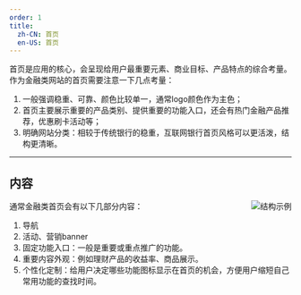 ```yaml
---
order: 1
title:
  zh-CN: 首页
  en-US: 首页
---
```


首页是应用的核心，会呈现给用户最重要元素、商业目标、产品特点的综合考量。作为金融类网站的首页需要注意一下几点考量：

1. 一般强调稳重、可靠、颜色比较单一，通常logo颜色作为主色；
2. 首页主要展示重要的产品类别、提供重要的功能入口，还会有热门金融产品推荐，优惠刷卡活动等；
3. 明确网站分类：相较于传统银行的稳重，互联网银行首页风格可以更活泼，结构更清晰。

---

## 内容

<img class="preview-img" align="right" alt="结构示例" src="http://10.230.135.97:8000/homepage/homepage.png">

通常金融类首页会有以下几部分内容：

1. 导航
2. 活动、营销banner
2. 固定功能入口：一般是重要或重点推广的功能。
3. 重要内容外观：例如理财产品的收益率、商品展示。
4. 个性化定制：给用户决定哪些功能图标显示在首页的机会，方便用户缩短自己常用功能的查找时间。


